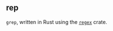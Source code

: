 rep
---
`grep`, written in Rust using the
[`regex`](https://github.com/rust-lang-nursery/regex)
crate.
